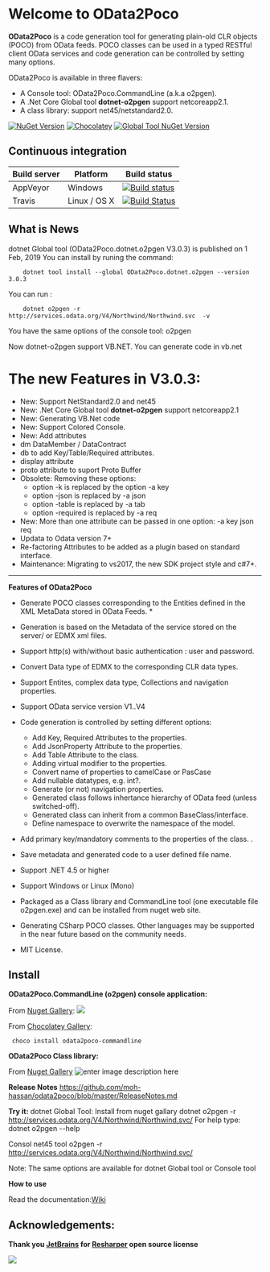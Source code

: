 # Welcome to OData2Poco
**OData2Poco** is a code generation tool for generating plain-old CLR objects (POCO) from OData feeds. 
POCO classes can be used in a typed RESTful client OData services and code generation can be controlled by setting many options.

OData2Poco is available in three flavers:

- A Console tool: OData2Poco.CommandLine (a.k.a o2pgen).
- A .Net Core Global tool  **dotnet-o2pgen** support netcoreapp2.1.
- A class library: support net45/netstandard2.0.

[![NuGet Version](https://img.shields.io/nuget/v/OData2Poco.svg?label=Nuget%20Version)](https://www.nuget.org/packages/OData2Poco.CommandLine)
[![Chocolatey](https://img.shields.io/chocolatey/v/odata2poco-commandline.svg?label=Chocolatey%20Version)](https://chocolatey.org/packages/odata2poco-commandline)
[![Global Tool NuGet Version](https://img.shields.io/nuget/v/OData2Poco.dotnet.o2pgen.svg?label=dotnet%20Global%20Tool&style=flat)](https://www.nuget.org/packages/OData2Poco.dotnet.o2pgen)

## Continuous integration
|Build server                |Platform     |Build status                                                |
|----------------------------|-------------|------------------------------------------------------------|
|AppVeyor                    |Windows      |[![Build status](https://ci.appveyor.com/api/projects/status/sjaqqu70ex31n8se?svg=true)](https://ci.appveyor.com/project/moh-hassan/odata2poco)|
|Travis                      |Linux / OS X |[![Build Status](https://travis-ci.org/moh-hassan/odata2poco.svg?branch=master)](https://travis-ci.org/moh-hassan/odata2poco)|
## What is News
dotnet Global tool (OData2Poco.dotnet.o2pgen V3.0.3) is published on 1 Feb, 2019
You can install by runing the command:

        dotnet tool install --global OData2Poco.dotnet.o2pgen --version 3.0.3 
You can run :

        dotnet o2pgen -r http://services.odata.org/V4/Northwind/Northwind.svc  -v

You have the same options of the console tool: o2pgen

Now dotnet-o2pgen support VB.NET.
You can generate code in vb.net


# **The new Features in V3.0.3:** #

-  New: Support NetStandard2.0 and net45
-  New: .Net Core Global tool  **dotnet-o2pgen** support netcoreapp2.1
-  New: Generating VB.Net code
-  New: Support Colored Console.
-  New: Add attributes 
  -  dm DataMember / DataContract
  -  db to add Key/Table/Required attributes.
  -  display attribute
  -  proto attribute to suport Proto Buffer
-  Obsolete: Removing these options:
   - option -k is replaced by the option -a key 
   - option -json is replaced by -a json
   - option -table is replaced by -a tab
   - option -required is replaced by -a req
- New: More than one attribute can be passed in one option: -a key json req
- Updata to Odata version 7+
-   Re-factoring Attributes to be added as a plugin based on standard interface.
-   Maintenance: Migrating to vs2017,  the new SDK project style and c#7+.

----------


**Features of OData2Poco**
   
- Generate POCO classes corresponding to the Entities defined in the XML MetaData stored in OData Feeds. *     
- Generation   is based on the Metadata of the service stored on the  server/ or  EDMX xml files.
- Support http(s) with/without basic authentication   : user and password.
- Convert Data type of EDMX to the corresponding CLR data types.
- Support Entites, complex data type, Collections  and navigation properties.
- Support OData service version V1..V4
- Code generation is controlled by setting different options:   
   - Add Key, Required Attributes to the properties. 
   - Add JsonProperty Attribute to the properties.
   - Add Table Attribute to the class.
   - Adding virtual modifier to the properties.
   - Convert name of properties to camelCase or PasCase
   - Add nullable datatypes, e.g. int?.
   - Generate (or not) navigation properties.
   - Generated class follows inhertance hierarchy of OData feed (unless switched-off).
   - Generated class can inherit from a common BaseClass/interface.
   - Define namespace to overwrite the namespace of the model.

- Add primary key/mandatory comments to the properties of the class.   .
- Save metadata and generated code to a user defined file name.
- Support .NET 4.5 or higher
- Support Windows or Linux (Mono)
- Packaged as a Class library and CommandLine tool (one executable file o2pgen.exe) and can be installed from nuget web site.
- Generating CSharp POCO classes. Other languages may be supported in the near future based on the community needs.
- MIT License. 

 
## Install

**OData2Poco.CommandLine (o2pgen) console application:** 

From [Nuget Gallery](https://www.nuget.org/packages/OData2Poco.CommandLine):
 ![](http://download-codeplex.sec.s-msft.com/Download?ProjectName=odata2poco&DownloadId=1567512)

From [Chocolatey Gallery](https://chocolatey.org/packages/odata2poco-commandline):

     choco install odata2poco-commandline

**OData2Poco Class library:** 

From [Nuget Gallery](https://www.nuget.org/packages/OData2Poco/)
![enter image description here](http://download-codeplex.sec.s-msft.com/Download?ProjectName=odata2poco&DownloadId=1562964)



**Release Notes**
https://github.com/moh-hassan/odata2poco/blob/master/ReleaseNotes.md


 **Try it:**
 dotnet Global Tool: 
 Install from nuget gallary
       dotnet o2pgen -r http://services.odata.org/V4/Northwind/Northwind.svc/
	   For help type: dotnet o2pgen --help

Consol net45 tool
       o2pgen -r http://services.odata.org/V4/Northwind/Northwind.svc/
 
 Note: The same options are available for dotnet Global tool or Console tool

 **How to use**

Read the documentation:[Wiki](https://github.com/moh-hassan/odata2poco/wiki)

## Acknowledgements: 

**Thank you [JetBrains](https://www.jetbrains.com "JetBrain") for [Resharper](https://www.jetbrains.com/resharper/ "Resharper") open source license**

![](http://download-codeplex.sec.s-msft.com/Download?ProjectName=odata2poco&DownloadId=1569779)
